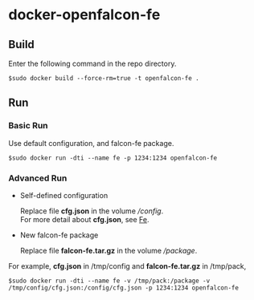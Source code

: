 # docker-openfalcon-fe

## Build

Enter the following command in the repo directory.

```
$sudo docker build --force-rm=true -t openfalcon-fe .
```

## Run

### Basic Run

Use default configuration, and falcon-fe package.

```
$sudo docker run -dti --name fe -p 1234:1234 openfalcon-fe
```

### Advanced Run

+ Self-defined configuration

    Replace file **cfg.json** in the volume */config*.  
    For more detail about **cfg.json**, see [Fe](http://book.open-falcon.com/zh/install/fe.html).

+ New falcon-fe package

    Replace file **falcon-fe.tar.gz** in the volume */package*.
    
For example, **cfg.json** in /tmp/config and **falcon-fe.tar.gz** in /tmp/pack,

```
$sudo docker run -dti --name fe -v /tmp/pack:/package -v /tmp/config/cfg.json:/config/cfg.json -p 1234:1234 openfalcon-fe
```
